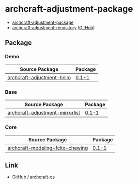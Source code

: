 # archcraft-adjustment-package


* [archcraft-adjustment-package](https://github.com/samwhelp/archcraft-adjustment-package)
* [archcraft-adjustment-repository](https://samwhelp.github.io/archcraft-adjustment-repository/) ([GitHub](https://github.com/samwhelp/archcraft-adjustment-repository))


## Package

### Demo

| Source Package | Package |
| --- | --- |
| [archcraft-adjustment-hello](demo/archcraft-adjustment-hello) | [0.1-1](https://samwhelp.github.io/archcraft-adjustment-repository/x86_64/archcraft-adjustment-hello-0.1-1-any.pkg.tar.zst) |


### Base

| Source Package | Package |
| --- | --- |
| [archcraft-adjustment-mirrorlist](base/archcraft-adjustment-mirrorlist) | [0.1-1](https://samwhelp.github.io/archcraft-adjustment-repository/x86_64/archcraft-adjustment-mirrorlist-0.1-1-any.pkg.tar.zst) |


### Core

| Source Package | Package |
| --- | --- |
| [archcraft-modeling-fcitx-chewing](core/im/archcraft-modeling-fcitx-chewing) | [0.1-1](https://samwhelp.github.io/archcraft-adjustment-repository/x86_64/archcraft-modeling-fcitx-chewing-0.1-1-any.pkg.tar.zst) |



## Link

* GitHub / [archcraft-os](https://github.com/archcraft-os/)
